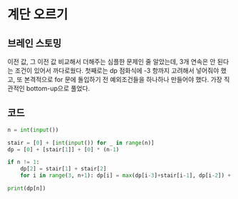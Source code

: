 # 계단 오르기


## 브레인 스토밍
 
이전 값, 그 이전 값 비교해서 더해주는 심플한 문제인 줄 알았는데, 3개 연속은 안 된다는 조건이 있어서 까다로웠다. 첫째로는 dp 점화식에 -3 항까지 고려해서 넣어줘야 했고, 또 본격적으로 for 문에 돌입하기 전 예외조건들을 하나하나 만들어야 했다. 가장 직관적인 bottom-up으로 풀었다.


## 코드

```python
n = int(input())

stair = [0] + [int(input()) for _ in range(n)]
dp = [0] + [stair[1]] + [0] * (n-1)

if n != 1:
    dp[2] = stair[1] + stair[2] 
    for i in range(3, n+1): dp[i] = max(dp[i-3]+stair[i-1], dp[i-2]) + stair[i]

print(dp[n])
```

